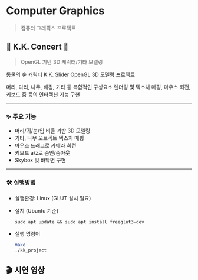 # Computer Graphics
>컴퓨터 그래픽스 프로젝트

## 🐶 K.K. Concert 🍃
>OpenGL 기반 3D 캐릭터/기타 모델링

동물의 숲 캐릭터 K.K. Slider OpenGL 3D 모델링 프로젝트 

머리, 다리, 나무, 배경, 기타 등 복합적인 구성요소 렌더링 및 텍스처 매핑, 마우스 회전, 키보드 줌 등의 인터랙션 기능 구현

---

### ✨ 주요 기능
- 머리/귀/눈/입 비율 기반 3D 모델링
- 기타, 나무 오브젝트 텍스처 매핑
- 마우스 드래그로 카메라 회전
- 키보드 a/z로 줌인/줌아웃
- Skybox 및 바닥면 구현

---

### 🛠️ 실행방법

- 실행환경: Linux (GLUT 설치 필요)
- 설치 (Ubuntu 기준)

  `sudo apt update && sudo apt install freeglut3-dev`

- 실행 명령어

  ```bash
  make
  ./kk_project

## 🎬 시연 영상
